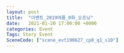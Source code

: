 ```yaml
---
layout: post
title:  "이벤트_2019여름_0화_오프닝"
date:   2021-01-20 17:00:00 +0000
categories: Event
Tags: Story Event
SceneCode: ["scene_evt190627_cp0_q1_s10"]
---
```

